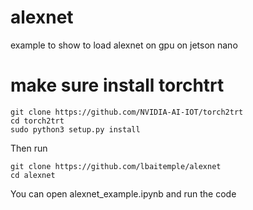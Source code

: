 # alexnet
example to show to load alexnet on gpu on jetson nano

# make sure install torchtrt
```
git clone https://github.com/NVIDIA-AI-IOT/torch2trt
cd torch2trt
sudo python3 setup.py install
```

Then run
```
git clone https://github.com/lbaitemple/alexnet
cd alexnet
```
You can open alexnet_example.ipynb and run the code
